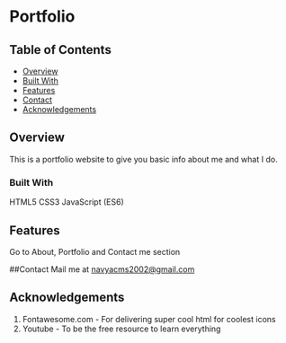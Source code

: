 # Portfolio

## Table of Contents

- [Overview](#overview)
- [Built With](#built-with)
- [Features](#features)
- [Contact](#contact)
- [Acknowledgements](#acknowledgements)

## Overview

This is a portfolio website to give you basic info about me and what I do.

### Built With

HTML5
CSS3
JavaScript (ES6)

## Features

Go to About, Portfolio and Contact me section

##Contact
Mail me at navyacms2002@gmail.com

## Acknowledgements

1) Fontawesome.com - For delivering super cool html for coolest icons
2) Youtube - To be the free resource to learn everything
